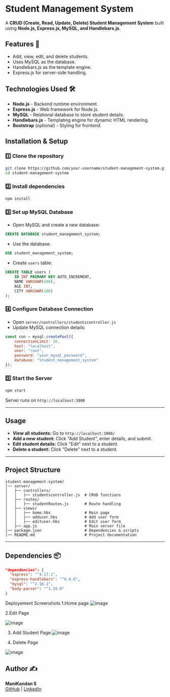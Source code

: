 # Student Management System

A **CRUD (Create, Read, Update, Delete) Student Management System** built using **Node.js, Express.js, MySQL, and Handlebars.js**.



## Features 🚀
- Add, view, edit, and delete students.
- Uses MySQL as the database.
- Handlebars.js as the template engine.
- Express.js for server-side handling.

## Technologies Used 🛠️
- **Node.js** - Backend runtime environment.
- **Express.js** - Web framework for Node.js.
- **MySQL** - Relational database to store student details.
- **Handlebars.js** - Templating engine for dynamic HTML rendering.
- **Bootstrap** (optional) - Styling for frontend.

## Installation & Setup 
### 1️⃣ Clone the repository
```sh
git clone https://github.com/your-username/student-management-system.git
cd student-management-system
```

### 2️⃣ Install dependencies
```sh
npm install
```

### 3️⃣ Set up MySQL Database
- Open MySQL and create a new database:
```sql
CREATE DATABASE student_management_system;
```
- Use the database:
```sql
USE student_management_system;
```
- Create `users` table:
```sql
CREATE TABLE users (
    ID INT PRIMARY KEY AUTO_INCREMENT,
    NAME VARCHAR(100),
    AGE INT,
    CITY VARCHAR(100)
);
```

### 4️⃣ Configure Database Connection
- Open `server/controllers/studentscontroller.js`
- Update MySQL connection details:
```js
const con = mysql.createPool({
    connectionLimit: 10,
    host: "localhost",
    user: "root",
    password: "your_mysql_password",
    database: "student_management_system"
});
```

### 5️⃣ Start the Server
```sh
npm start
```
Server runs on `http://localhost:3000`

---

## Usage 
- **View all students:** Go to `http://localhost:3000/`
- **Add a new student:** Click "Add Student", enter details, and submit.
- **Edit student details:** Click "Edit" next to a student.
- **Delete a student:** Click "Delete" next to a student.

---

## Project Structure 
```
student-management-system/
│── server/
│   ├── controllers/
│   │   ├── studentscontroller.js  # CRUD functions
│   ├── routes/
│   │   ├── studentRoutes.js       # Route handling
│   ├── views/
│   │   ├── home.hbs               # Main page
│   │   ├── adduser.hbs            # Add user form
│   │   ├── edituser.hbs           # Edit user form
│   ├── app.js                     # Main server file
│── package.json                   # Dependencies & scripts
│── README.md                      # Project documentation
```

---

## Dependencies 📦
```json
"dependencies": {
  "express": "^4.17.1",
  "express-handlebars": "^6.0.6",
  "mysql": "^2.18.1",
  "body-parser": "^1.19.0"
}
```

Deployement Screenshots
1.Home page
![image](https://github.com/user-attachments/assets/eeef84ad-40b2-433a-812a-3df686d1fbd3)

2.Edit Page

![image](https://github.com/user-attachments/assets/d7273999-d34d-41a1-bbd8-e27336524113)

3. Add Student Page
![image](https://github.com/user-attachments/assets/ab42c9e1-a985-4072-8a8e-4d38f3e0634e)

4. Delete Page

![image](https://github.com/user-attachments/assets/af036d59-dcb0-46f6-a13d-fb988c61d586)

## Author ✍️
**ManiKandan S**  
[GitHub](https://github.com/manikandan-s-18) | [LinkedIn](https://www.linkedin.com/in/manikandan-s-8328b2269/)

